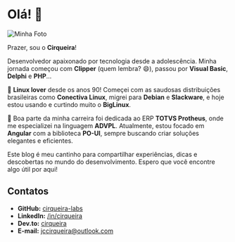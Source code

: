 # Olá! 👋

![Minha Foto](https://avatars.githubusercontent.com/u/70902061?v=4)

Prazer, sou o **Cirqueira**! 

Desenvolvedor apaixonado por tecnologia desde a adolescência. Minha jornada começou com **Clipper** (quem lembra? 😄), passou por **Visual Basic**, **Delphi** e **PHP**...

🐧 **Linux lover** desde os anos 90! Começei com as saudosas distribuições brasileiras como **Conectiva Linux**, migrei para **Debian** e **Slackware**, e hoje estou usando e curtindo muito o **BigLinux**.

💼 Boa parte da minha carreira foi dedicada ao ERP **TOTVS Protheus**, onde me especializei na linguagem **ADVPL**. Atualmente, estou focado em **Angular** com a biblioteca **PO-UI**, sempre buscando criar soluções elegantes e eficientes.

Este blog é meu cantinho para compartilhar experiências, dicas e descobertas no mundo do desenvolvimento. Espero que você encontre algo útil por aqui!

## Contatos

- **GitHub:** [cirqueira-labs](https://github.com/cirqueira-labs)
- **LinkedIn:** [/in/cirqueira](https://www.linkedin.com/in/cirqueira/)
- **Dev.to:** [cirqueira](https://dev.to/cirqueira)
- **E-mail:** jccirqueira@outlook.com
        
